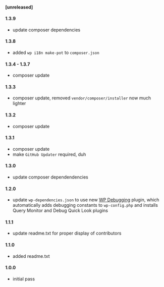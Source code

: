 #### [unreleased]

#### 1.3.9
* update composer dependencies

#### 1.3.8
* added `wp i18n make-pot` to `composer.json`

#### 1.3.4 - 1.3.7
* composer update

#### 1.3.3
* composer update, removed `vendor/composer/installer` now much lighter

#### 1.3.2
* composer update

#### 1.3.1
* composer update
* make `GitHub Updater` required, duh

#### 1.3.0
* update composer dependendencies

#### 1.2.0
* update `wp-dependencies.json` to use new [WP Debugging](https://github.com/afragen/wp-debugging) plugin, which automatically adds debugging constants to `wp-config.php` and installs Query Monitor and Debug Quick Look plugins

#### 1.1.1
* update readme.txt for proper display of contributors

#### 1.1.0
* added readme.txt

#### 1.0.0
* initial pass

